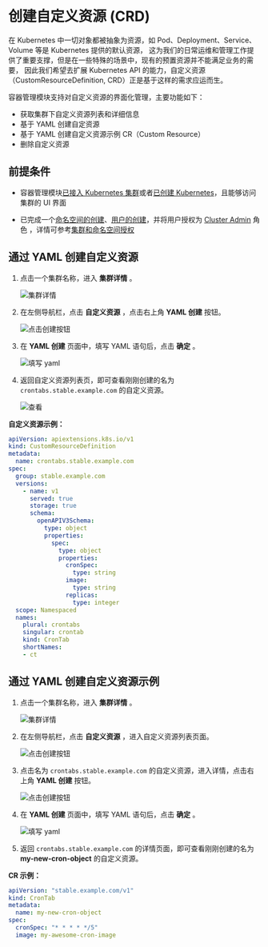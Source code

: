 # 创建自定义资源 (CRD)

在 Kubernetes 中一切对象都被抽象为资源，如 Pod、Deployment、Service、Volume 等是 Kubernetes 提供的默认资源，
这为我们的日常运维和管理工作提供了重要支撑，但是在一些特殊的场景中，现有的预置资源并不能满足业务的需要，
因此我们希望去扩展 Kubernetes API 的能力，自定义资源（CustomResourceDefinition, CRD）正是基于这样的需求应运而生。

容器管理模块支持对自定义资源的界面化管理，主要功能如下：

- 获取集群下自定义资源列表和详细信息
- 基于 YAML 创建自定资源
- 基于 YAML 创建自定义资源示例 CR（Custom Resource）
- 删除自定义资源

## 前提条件

- 容器管理模块[已接入 Kubernetes 集群](../clusters/integrate-cluster.md)或者[已创建 Kubernetes](../clusters/create-cluster.md)，且能够访问集群的 UI 界面

- 已完成一个[命名空间的创建](../namespaces/createns.md)、[用户的创建](../../register/index.md)，并将用户授权为 [Cluster Admin](../permissions/permission-brief.md#cluster-admin) 角色 ，详情可参考[集群和命名空间授权](../permissions/cluster-ns-auth.md)

## 通过 YAML 创建自定义资源

1. 点击一个集群名称，进入 __集群详情__ 。

    ![集群详情](../images/crd-cluster-list.png)

2. 在左侧导航栏，点击 __自定义资源__ ，点击右上角 __YAML 创建__ 按钮。

    ![点击创建按钮](../images/crd-list-01.png)

3. 在 __YAML 创建__ 页面中，填写 YAML 语句后，点击 __确定__ 。

    ![填写 yaml](../../../images/crd03.png)

4. 返回自定义资源列表页，即可查看刚刚创建的名为 `crontabs.stable.example.com` 的自定义资源。

    ![查看](../images/crd-list-02.png)

**自定义资源示例：**

```yaml title="CRD example"
apiVersion: apiextensions.k8s.io/v1
kind: CustomResourceDefinition
metadata:
  name: crontabs.stable.example.com
spec:
  group: stable.example.com
  versions:
    - name: v1
      served: true
      storage: true
      schema:
        openAPIV3Schema:
          type: object
          properties:
            spec:
              type: object
              properties:
                cronSpec:
                  type: string
                image:
                  type: string
                replicas:
                  type: integer
  scope: Namespaced
  names:
    plural: crontabs
    singular: crontab
    kind: CronTab
    shortNames:
    - ct
```

## 通过 YAML 创建自定义资源示例

1. 点击一个集群名称，进入 __集群详情__ 。

    ![集群详情](../images/crd-cluster-list.png)

2. 在左侧导航栏，点击 __自定义资源__ ，进入自定义资源列表页面。

    ![点击创建按钮](../images/crd-list-03.png)

3. 点击名为 `crontabs.stable.example.com` 的自定义资源，进入详情，点击右上角 __YAML 创建__ 按钮。

    ![点击创建按钮](../images/crd-instance-list.png)

4. 在 __YAML 创建__ 页面中，填写 YAML 语句后，点击 __确定__ 。

    ![填写 yaml](../../../images/crd06.png)

5. 返回 `crontabs.stable.example.com` 的详情页面，即可查看刚刚创建的名为 __my-new-cron-object__ 的自定义资源。

**CR 示例：**

```yaml title="CR example"
apiVersion: "stable.example.com/v1"
kind: CronTab
metadata:
  name: my-new-cron-object
spec:
  cronSpec: "* * * * */5"
  image: my-awesome-cron-image
```
